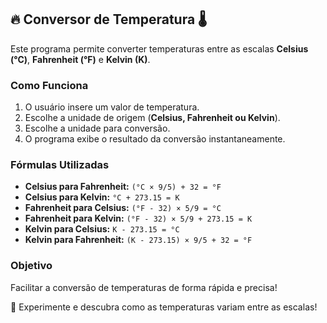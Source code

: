 ## 🔥 Conversor de Temperatura 🌡️  

Este programa permite converter temperaturas entre as escalas **Celsius (°C)**, **Fahrenheit (°F)** e **Kelvin (K)**.  

### Como Funciona  
1. O usuário insere um valor de temperatura.  
2. Escolhe a unidade de origem (**Celsius, Fahrenheit ou Kelvin**).  
3. Escolhe a unidade para conversão.  
4. O programa exibe o resultado da conversão instantaneamente.  

### Fórmulas Utilizadas  
- **Celsius para Fahrenheit:** `(°C × 9/5) + 32 = °F`  
- **Celsius para Kelvin:** `°C + 273.15 = K`  
- **Fahrenheit para Celsius:** `(°F - 32) × 5/9 = °C`  
- **Fahrenheit para Kelvin:** `(°F - 32) × 5/9 + 273.15 = K`  
- **Kelvin para Celsius:** `K - 273.15 = °C`  
- **Kelvin para Fahrenheit:** `(K - 273.15) × 9/5 + 32 = °F`  

### Objetivo  
Facilitar a conversão de temperaturas de forma rápida e precisa!  

🚀 Experimente e descubra como as temperaturas variam entre as escalas!  
